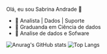 Olá, eu sou Sabrina Andrade 👋

- 🔭 Analista | Dados |  Suporte  
- 🌱 Graduanda em Ciência de dados 
- 👯 Analise de dados e Sofware 


![Anurag's GitHub stats](https://github-readme-stats.vercel.app/api?username=Sabr2na&show_icons=true&theme=radical) 
![Top Langs](https://github-readme-stats.vercel.app/api/top-langs/?username=Sabr2na&layout=compact&theme=radical)  



    


